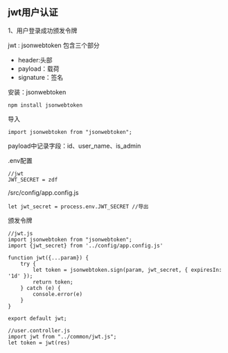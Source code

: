 ## jwt用户认证

1、用户登录成功颁发令牌

jwt : jsonwebtoken 包含三个部分

- header:头部
- payload：载荷
- signature：签名

安装：jsonwebtoken

```
npm install jsonwebtoken
```

导入

```
import jsonwebtoken from "jsonwebtoken";
```

payload中记录字段：id、user_name、is_admin

.env配置

```
//jwt
JWT_SECRET = zdf
```

/src/config/app.config.js

```
let jwt_secret = process.env.JWT_SECRET //导出
```

颁发令牌

```
//jwt.js
import jsonwebtoken from "jsonwebtoken";
import {jwt_secret} from '../config/app.config.js'

function jwt({...param}) {
    try {
        let token = jsonwebtoken.sign(param, jwt_secret, { expiresIn: '1d' });
        return token;
    } catch (e) {
        console.error(e)
    }
}

export default jwt;

//user.controller.js
import jwt from "../common/jwt.js";
let token = jwt(res)
```

